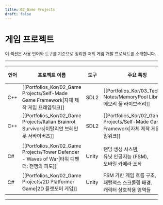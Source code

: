 ```yaml
---
title: 02_Game Projects
draft: false
---
```


# **게임 프로젝트**

이 섹션은 사용 언어와 도구를 기준으로 정리한 저의 게임 개발 프로젝트를 소개합니다.

---

| **언어** | **프로젝트 이름**                                                                       | **도구** | **주요 특징**                                                                    | **인원** | **연도** |
| ------ | --------------------------------------------------------------------------------- | ------ | ---------------------------------------------------------------------------- | ------ | ------ |
| C++    | [[Portfolios_Kor/02_Game Projects/Self-Made Game Framework\|자체 제작 게임 프레임워크]]      | SDL2   | [[Portfolios_Kor/03_Technical Notes/MemoryPool Library\|메모리 풀 라이브러리]]        | 개인     | 2024   |
| C++    | [[Portfolios_Kor/02_Game Projects/Italian Brainrot Survivors\|이탈리안 브레인롯 서바이버즈]]   | SDL2   | [[Portfolios_Kor/02_Game Projects/Self-Made Game Framework\|자체 제작 게임 프레임워크]] | 개인     | 2025   |
|        |                                                                                   |        |                                                                              |        |        |
| C#     | [[Portfolios_Kor/02_Game Projects/Tower Defender - Waves of War\|타워 디펜더: 전쟁의 파도]] | Unity  | 랜덤 생성 시스템, <br>유닛 인공지능 (FSM), <br>모바일 카메라 조작                                 | 개인     | 2023   |
| C#     | [[Portfolios_Kor/02_Game Projects/2D Platformer Game\|2D 플랫포머 게임]]                | Unity  | FSM 기반 게임 흐름 구조, <br>패럴랙스 스크롤링 배경, <br>캐릭터 상호작용 영역들                         | 개인     | 2023   |

---
